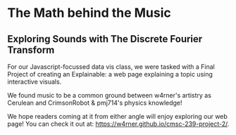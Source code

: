 # The Math behind the Music
## Exploring Sounds with The Discrete Fourier Transform

For our Javascript-focussed data vis class, we were tasked with a Final Project of creating an Explainable: a web page explaining a topic using interactive visuals.

We found music to be a common ground between w4rner's artistry as Cerulean and CrimsonRobot & pmj714's physics knowledge!

We hope readers coming at it from either angle will enjoy exploring our web page! You can check it out at: https://w4rner.github.io/cmsc-239-project-2/.
